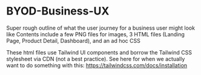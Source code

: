 # BYOD-Business-UX
Super rough outline of what the user journey for a business user might look like
Contents include a few PNG files for images, 3 HTML files (Landing Page, Product Detail, Dashboard), and an ad hoc CSS

These html files use Tailwind UI components and borrow the Tailwind CSS stylesheet via CDN (not a best practice). See here for when we actually want to do something with this: https://tailwindcss.com/docs/installation
